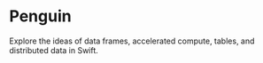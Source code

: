 # Penguin #

Explore the ideas of data frames, accelerated compute, tables, and
distributed data in Swift.
